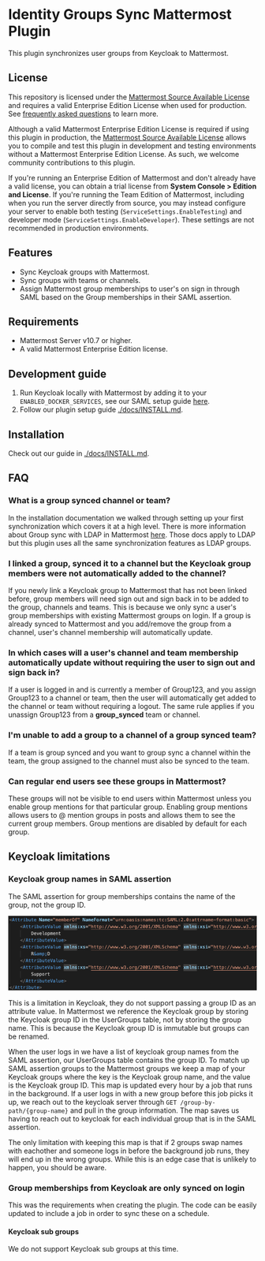 # Identity Groups Sync Mattermost Plugin

This plugin synchronizes user groups from Keycloak to Mattermost.

## License

This repository is licensed under the [Mattermost Source Available License](LICENSE) and requires a valid Enterprise Edition License when used for production. See [frequently asked questions](https://docs.mattermost.com/overview/faq.html#mattermost-source-available-license) to learn more.

Although a valid Mattermost Enterprise Edition License is required if using this plugin in production, the [Mattermost Source Available License](LICENSE) allows you to compile and test this plugin in development and testing environments without a Mattermost Enterprise Edition License. As such, we welcome community contributions to this plugin.

If you're running an Enterprise Edition of Mattermost and don't already have a valid license, you can obtain a trial license from **System Console > Edition and License**. If you're running the Team Edition of Mattermost, including when you run the server directly from source, you may instead configure your server to enable both testing (`ServiceSettings.EnableTesting`) and developer mode (`ServiceSettings.EnableDeveloper`). These settings are not recommended in production environments.

## Features

- Sync Keycloak groups with Mattermost.
- Sync groups with teams or channels.
- Assign Mattermost group memberships to user's on sign in through SAML based on the Group memberships in their SAML assertion.

## Requirements

- Mattermost Server v10.7 or higher.
- A valid Mattermost Enterprise Edition license.

## Development guide

1. Run Keycloak locally with Mattermost by adding it to your `ENABLED_DOCKER_SERVICES`, see our SAML setup guide [here](https://github.com/mattermost/mattermost/blob/master/server/build/docker/keycloak/README.md).
2. Follow our plugin setup guide [./docs/INSTALL.md](./docs/INSTALL.md).

## Installation

Check out our guide in [./docs/INSTALL.md](./docs/INSTALL.md).

## FAQ

### What is a group synced channel or team?

In the installation documentation we walked through setting up your first synchronization which covers it at a high level. There is more information about Group sync with LDAP in Mattermost [here](https://docs.mattermost.com/onboard/ad-ldap-groups-synchronization.html). Those docs apply to LDAP but this plugin uses all the same synchronization features as LDAP groups.

### I linked a group, synced it to a channel but the Keycloak group members were not automatically added to the channel?

If you newly link a Keycloak group to Mattermost that has not been linked before, group members will need sign out and sign back in to be added to the group, channels and teams. This is because we only sync a user's group memberships with existing Mattermost groups on login. If a group is already synced to Mattermost and you add/remove the group from a channel, user's channel membership will automatically update.

### In which cases will a user's channel and team membership automatically update without requiring the user to sign out and sign back in?

If a user is logged in and is currently a member of Group123, and you assign Group123 to a channel or team, then the user will automatically get added to the channel or team without requiring a logout. The same rule applies if you unassign Group123 from a **group_synced** team or channel.

### I'm unable to add a group to a channel of a group synced team?

If a team is group synced and you want to group sync a channel within the team, the group assigned to the channel must also be synced to the team.

### Can regular end users see these groups in Mattermost?

These groups will not be visible to end users within Mattermost unless you enable group mentions for that particular group. Enabling group mentions allows users to @ mention groups in posts and allows them to see the current group members. Group mentions are disabled by default for each group.

## Keycloak limitations 

### Keycloak group names in SAML assertion

The SAML assertion for group memberships contains the name of the group, not the group ID.  

![Groups attribute](./docs/assets/saml-groups-attribute.png)

This is a limitation in Keycloak, they do not support passing a group ID as an attribute value. In Mattermost we reference the Keycloak group by storing the Keycloak group ID in the UserGroups table, not by storing the group name. This is because the Keycloak group ID is immutable but groups can be renamed. 

When the user logs in we have a list of keycloak group names from the SAML assertion, our UserGroups table contains the group ID. To match up SAML assertion groups to the Mattermost groups we keep a map of your Keycloak groups where the key is the Keycloak group name, and the value is the Keycloak group ID. This map is updated every hour by a job that runs in the background. If a user logs in with a new group before this job picks it up, we reach out to the keycloak server through `GET /group-by-path/{group-name}` and pull in the group information. The map saves us having to reach out to keycloak for each individual group that is in the SAML assertion. 

The only limitation with keeping this map is that if 2 groups swap names with eachother and someone logs in before the background job runs, they will end up in the wrong groups. While this is an edge case that is unlikely to happen, you should be aware. 

### Group memberships from Keycloak are only synced on login

This was the requirements when creating the plugin. The code can be easily updated to include a job in order to sync these on a schedule.

#### Keycloak sub groups

We do not support Keycloak sub groups at this time.
